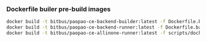 ### Dockerfile builer pre-build images

```sh
docker build -t bitbus/paopao-ce-backend-builder:latest -f Dockerfile.backend-builder .
docker build -t bitbus/paopao-ce-backend-runner:latest -f Dockerfile.backend-runner .
docker build -t bitbus/paopao-ce-allinone-runner:latest -f scripts/docker/Dockerfile.allinone-runner .
```